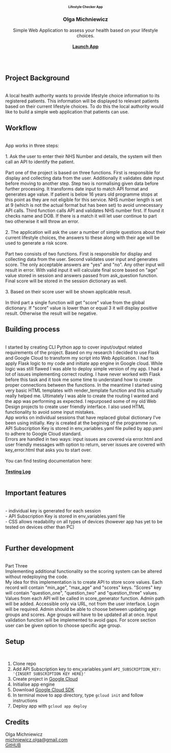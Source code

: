 
<br />
<div align="center">
  
  <h1 align="center" style="font-size: 10px;">Lifestyle Checker App</h1>

  </a>

  <h3 align="center">Olga Michniewicz</h3>

  <p align="center">
    Simple Web Application to assess your health based on your lifestyle choices.
    <br />
    <br />
    <a href="https://lifestyle-checker-app.nw.r.appspot.com/" target="_blank"><b>Launch App</b></a>
  
  </p>
</div>



<br>
<br>

## Project Background

<br>
A local health authority wants to provide lifestyle choice information to its registered patients. This information will be displayed to relevant patients based on their current lifestyle choices. To do this the local authority would like to build a simple web application that patients can use.
<br>

## Workflow

<br>
App works in three steps:
<br>
<br>
1. Ask the user to enter their NHS Number and details, the system will then call an API to identify the patient.
<br><br>
Part one of the project is based on three functions. First is responsible for display and collecting data from the user. 
Additionally it validates date input before moving to another step. Step two is normalising given data before further processing. It transforms date input to match API format and generates age value. If patient is below 16 years old programme stops at this point as they are not eligible for this service. NHS number length is set at 9 (which is not the actual format but has been set) to avoid unnecessary API calls. Third function calls API and validates NHS number first. If found it checks name and DOB. If there is a match it will let user continue to part two otherwise it will throw an error.
<br><br>
2. The application will ask the user a number of simple questions about their current lifestyle choices, the answers to these along with their age will be used to generate a risk score. 
<br><br>
Part two consists of two functions. First is responsible for display and collecting data from the user. Second validates user input and generates score. The only acceptable answers are "yes" and "no". Any other input will result in error. With valid input it will calculate final score based on "age" value stored in session and answers passed from ask_question function. Final score will be stored in the session dictionary as well.
<br><br>
3. Based on their score user will be shown applicable result.
<br><br>
In third part a single function will get "score" value from the global dictionary. If "score" value is lower than or equal 3 it will display positive result. Otherwise the result will be negative. 


## Building process
<br>
I started by creating CLI Python app to cover input/output related requirements of the project. Based on my research I decided to use Flask and Google Cloud to transform my script into Web Application. I had to apply Flask logic to my code and initiate app engine in Google cloud. While logic was still flawed I was able to deploy simple version of my app. I had a lot of issues implementing correct routing. I have never worked with Flask before this task and it took me some time to understand how to create proper connections between the functions. In the meantime I started using very basic HTML templates with render_template function and this actually really helped me. Ultimately I was able to create the routing I wanted and the app was performing as expected. I repurposed some of my old Web Design projects to create user friendly interface. I also used HTML functionality to avoid some input mistakes. <br>
App works on individual sessions that have replaced global dictionary I've been using initially. Key is created at the begining of the programme run. API Subscription Key is stored in env_variables.yaml file pulled by app.yaml to adhere to Google Cloud standard.
<br>
Errors are handled in two ways: input issues are covered via error.html and user friendly messages with option to return, server issues are covered with key_error.html that asks you to start over.
<br>
<br>You can find testing documentation here:
<br><br>
<a href="https://docs.google.com/spreadsheets/d/1X3Q0gJnxrXzVPL-RR7yzc0Kyv0dxKXczAfBF_z0nGnM/edit?usp=sharing" target="_blank"><b>Testing Log</b></a>
<br>
<br>

## Important features
<br>
- individual key is generated for each session
<br>
- API Subscription Key is stored in env_variables.yaml file
<br>
- CSS allows readability on all types of devices (however app has yet to be tested on devices other than PC)
<br>
<br>

## Further development

<br>
Part Three
<br>
Implementing additional functionality so the scoring system can be altered without redeploying the code. 
<br>
My idea for this implementation is to create API to store score values. Each record will contain "min_age", "max_age" and "scores" keys. "Scores" key will contain "question_one", "question_two" and "question_three" values. 
Values from each API will be called in score_generator function.
Admin path will be added. Accessible only via URL, not from the user interface. Login will be required. 
Admin should be able to choose between updating age groups and scores.
Age groups will have to be updated all at once. Input validation function will be implemented to avoid gaps.
For score section user can be given option to choose specific age group.
<br>

## Setup
<br>

1. Clone repo
2. Add API Subscription key to env_variables.yaml ```API_SUBSCRIPTION_KEY: '{INSERT SUBSCRIPTION KEY HERE}'```
3. Create project in <a href='https://console.cloud.google.com/'>Google Cloud</a>
4. Initialise app engine
5. Download <a href='https://cloud.google.com/sdk/?_ga=2.86659729.-809347455.1679625444&_gac=1.215527653.1679837133.Cj0KCQjw2v-gBhC1ARIsAOQdKY1GnplYqaD31ap2GmFrIc-xOpbGja4cd170rNHZNU79BeNFS5vRl_8aAgFOEALw_wcB'>Google Cloud SDK</a>
6. In terminal move to app directory, type ```gcloud init``` and follow instructions
7. Deploy app with ```gcloud app deploy```

## Credits
Olga Michniewicz
<br>
<a href="mailto:michniewicz.olga@gmail.com" target="_blank">michniewicz.olga@gmail.com</a>
<br>
<a href="https://github.com/omichniewicz" target="_blank">GitHUB</a>


